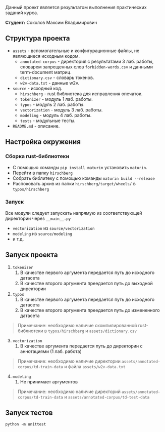 Данный проект является результатом выполнения практических заданий курса.

**Студент:** Соколов Максим Владимирович

## Структура проекта

* `assets` - вспомогательные и конфигурационные файлы, не являющиеся исходным кодом.
  * `annotated-corpus` - директория с результатами 3 лаб. работы, словарем запрещенных слов `forbidden-words.csv` и данными term-document матриц.
  * `dictionary.csv` - словарь токенов.
  * `w2v-data.txt` - данные w2v.
* `source` - исходный код.
  * `hirschberg` - rust библиотека для исправления опечаток.
  * `tokenizer` - модуль 1 лаб. работы.
  * `typos` - модуль 2 лаб. работы.
  * `vectorization` - модуль 3 лаб. работы.
  * `modeling` - модуль 4 лаб. работы.
  * `tests` - модульные тесты.
* `README.md` - описание.

## Настройка окружения

### Сборка rust-библиотеки
* С помощью команды `pip install maturin` установить `maturin`. 
* Перейти в папку `hirschberg`
* Собрать библитеку с помощью команды `maturin build --release`
* Распоковать архив из папки `hirschberg/target/wheels/` в `typos/hirschberg`

### Запуск

Все модули следует запускать напрямую из соответствующей директории через `__main__.py`

* `vectorization` из `source/vectorization`
* `modeling` из `source/modeling`
* и т.д.

## Запуск проекта

1. `tokenizer`
   1. В качестве первого аргумента передается путь до исходного датасета
   2. В качестве второго аргумента преедается путь до выходной директории
2. `typos`
   1. В качестве первого аргумента передается путь до исходного датасета
   2. В качестве второго аргумента преедается путь до измененного датасета
>Примечание: необходимо наличие скомпилированной rust-библиотеки в `typos/hirschberg` и `assets/dictionary.csv`
3. `vectorization`
   1. В качестве аргумента передается путь до директории с аннотациями (1 лаб. работа) 
>Примечание: необходимо наличие  директории `assets/annotated-corpus/td-train-data` и файла `assets/w2v-data.txt`
4. `modeling`
   1. Не принимает аргументов
>Примечание: необходимо наличие директорий `assets/annotated-corpus/td-train-data` и `assets/annotated-corpus/td-test-data`

## Запуск тестов
`python -m unittest`